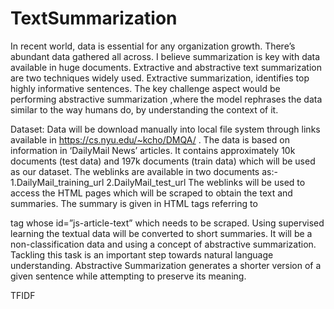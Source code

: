 # TextSummarization
 In recent world, data is essential for any organization growth. There’s  abundant data gathered all across. I believe summarization is key with data available in huge documents. 
 Extractive and abstractive text summarization are two techniques widely used. Extractive summarization, identifies top highly informative sentences. The key challenge aspect would be performing abstractive summarization ,where the model rephrases the data similar to the way humans do, by understanding the context of it.

Dataset:
Data will be download manually into local file system through links available in https://cs.nyu.edu/~kcho/DMQA/ .  The data is based on information in  ‘DailyMail  News’ articles. It contains approximately 10k documents (test data) and 197k documents (train data) which will be used as our dataset. The weblinks are available in two documents as:-
1.DailyMail_training_url
2.DailyMail_test_url
 The weblinks will be used to access the HTML pages which will be scraped to obtain the text and summaries.
The summary is given in HTML tags referring to <div> tag whose id=”js-article-text” which needs to be scraped.
Using supervised learning the textual data will be converted to short summaries. It will be a non-classification data and using a concept of abstractive summarization. Tackling this task is an important step towards natural language understanding. Abstractive Summarization generates a shorter version of a given sentence while attempting to preserve its meaning.


TFIDF
